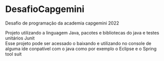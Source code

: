 # DesafioCapgemini
<p>Desafio de programação da academia capgemini 2022</p>
Projeto utilizando a linguagem Java, pacotes e bibliotecas do java e testes unitários Junit<br />
Esse projeto pode ser acessado o baixando e utilizando no console de alguma ide conpatível com o java como por exemplo o Eclipse e o Spring tool suit 
